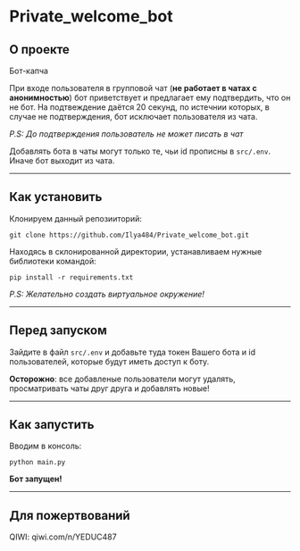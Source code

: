 # Private_welcome_bot

## О проекте
Бот-капча

При входе пользователя в групповой чат  (**не работает в чатах с анонимностью**) бот приветствует и предлагает ему подтвердить, что он не бот. На подтвеждение даётся 20 секунд, по истечнии которых, в случае не подтверждения, бот исключает пользователя из чата. 

*P.S: До подтверждения пользователь не может писать в чат*

Добавлять бота в чаты могут только те, чьи id прописны в `src/.env`. Иначе бот выходит из чата.
<hr>

## Как установить
Клонируем данный репозииторий:

    git clone https://github.com/Ilya484/Private_welcome_bot.git
Находясь в склонированной директории, устанавливаем нужные библиотеки командой:

    pip install -r requirements.txt

*P.S: Желательно создать виртуальное окружение!*
<hr>

## Перед запуском
Зайдите в файл `src/.env` и добавьте туда токен Вашего бота и id пользователей, которые будут иметь доступ к боту.

**Осторожно**: все добавленые пользователи могут удалять, просматривать чаты друг друга и добавлять новые!
<hr>

## Как запустить
Вводим в консоль:

    python main.py

**Бот запущен!**
<hr>

## Для пожертвований
QIWI: <a>qiwi.com/n/YEDUC487</a>